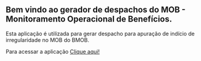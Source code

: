## Bem vindo ao gerador de despachos do MOB - Monitoramento Operacional de Benefícios.

Esta aplicação é utilizada para gerar despacho para apuração de indício de irregularidade no MOB do BMOB.

Para acessar a aplicação <a href='dist' target='_blank'>Clique aqui!</a>
